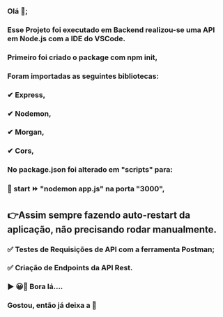 ### Olá 👋;

### Esse Projeto foi executado em Backend realizou-se uma API em Node.js com a IDE do VSCode.

### Primeiro foi criado o package com npm init,

### Foram importadas as seguintes bibliotecas: 

### ✔ Express, 

### ✔ Nodemon, 

### ✔ Morgan, 

### ✔ Cors, 

### No package.json foi alterado em "scripts" para:
### 🚀 start ⏩ "nodemon app.js" na porta "3000",
## 👉Assim sempre fazendo auto-restart da aplicação, não precisando rodar manualmente. 

### ✅ Testes de Requisições de API com a ferramenta Postman;

### ✅ Criação de Endpoints da API Rest.


### ▶ 😀👀 Bora lá....
### Gostou, então já deixa a 🌟






